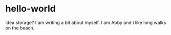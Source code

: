 # hello-world
idea storage?
I am writing a bit about myself. I am Abby and i like long walks on the beach. 
